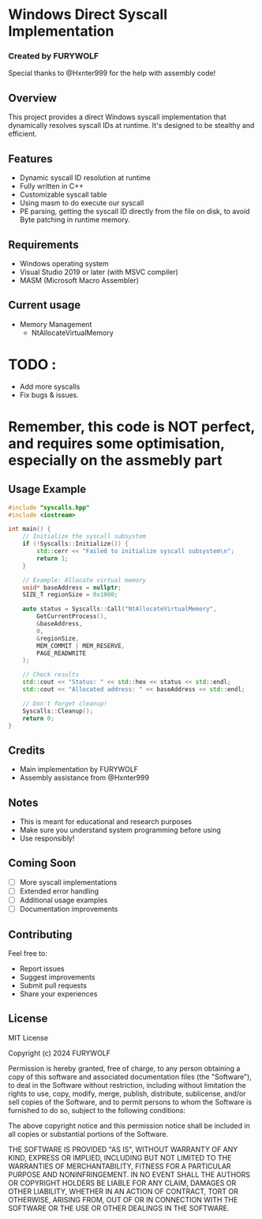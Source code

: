 # Windows Direct Syscall Implementation
### Created by FURYWOLF
Special thanks to @Hxnter999 for the help with assembly code!

## Overview
This project provides a direct Windows syscall implementation that dynamically resolves syscall IDs at runtime. It's designed to be stealthy and efficient.

## Features
- Dynamic syscall ID resolution at runtime
- Fully written in C++
- Customizable syscall table
- Using masm to do execute our syscall
- PE parsing, getting the syscall ID directly from the file on disk, to avoid Byte patching in runtime memory.

## Requirements
- Windows operating system
- Visual Studio 2019 or later (with MSVC compiler)
- MASM (Microsoft Macro Assembler)



## Current usage
- Memory Management
  - NtAllocateVirtualMemory
  
# TODO :
- Add more syscalls 
- Fix bugs & issues.

# Remember, this code is NOT perfect, and requires some optimisation, especially on the assmebly part

## Usage Example
```cpp
#include "syscalls.hpp"
#include <iostream>

int main() {
    // Initialize the syscall subsystem
    if (!Syscalls::Initialize()) {
        std::cerr << "Failed to initialize syscall subsystem\n";
        return 1;
    }

    // Example: Allocate virtual memory
    void* baseAddress = nullptr;
    SIZE_T regionSize = 0x1000;

    auto status = Syscalls::Call("NtAllocateVirtualMemory",
        GetCurrentProcess(),
        &baseAddress,
        0,
        &regionSize,
        MEM_COMMIT | MEM_RESERVE,
        PAGE_READWRITE
    );

    // Check results
    std::cout << "Status: " << std::hex << status << std::endl;
    std::cout << "Allocated address: " << baseAddress << std::endl;

    // Don't forget cleanup!
    Syscalls::Cleanup();
    return 0;
}
```

## Credits
- Main implementation by FURYWOLF
- Assembly assistance from @Hxnter999


## Notes
- This is meant for educational and research purposes
- Make sure you understand system programming before using
- Use responsibly!

## Coming Soon
- [ ] More syscall implementations
- [ ] Extended error handling
- [ ] Additional usage examples
- [ ] Documentation improvements

## Contributing
Feel free to:
- Report issues
- Suggest improvements
- Submit pull requests
- Share your experiences

## License

MIT License

Copyright (c) 2024 FURYWOLF

Permission is hereby granted, free of charge, to any person obtaining a copy
of this software and associated documentation files (the "Software"), to deal
in the Software without restriction, including without limitation the rights
to use, copy, modify, merge, publish, distribute, sublicense, and/or sell
copies of the Software, and to permit persons to whom the Software is
furnished to do so, subject to the following conditions:

The above copyright notice and this permission notice shall be included in all
copies or substantial portions of the Software.

THE SOFTWARE IS PROVIDED "AS IS", WITHOUT WARRANTY OF ANY KIND, EXPRESS OR
IMPLIED, INCLUDING BUT NOT LIMITED TO THE WARRANTIES OF MERCHANTABILITY,
FITNESS FOR A PARTICULAR PURPOSE AND NONINFRINGEMENT. IN NO EVENT SHALL THE
AUTHORS OR COPYRIGHT HOLDERS BE LIABLE FOR ANY CLAIM, DAMAGES OR OTHER
LIABILITY, WHETHER IN AN ACTION OF CONTRACT, TORT OR OTHERWISE, ARISING FROM,
OUT OF OR IN CONNECTION WITH THE SOFTWARE OR THE USE OR OTHER DEALINGS IN THE
SOFTWARE.

